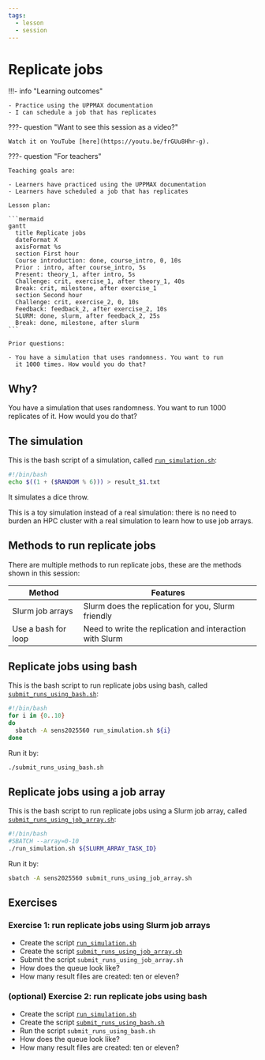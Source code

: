 ```yaml
---
tags:
  - lesson
  - session
---
```


# Replicate jobs

!!!- info "Learning outcomes"

    - Practice using the UPPMAX documentation
    - I can schedule a job that has replicates

???- question "Want to see this session as a video?"

    Watch it on YouTube [here](https://youtu.be/frGUu8Hhr-g).

???- question "For teachers"

    Teaching goals are:

    - Learners have practiced using the UPPMAX documentation
    - Learners have scheduled a job that has replicates

    Lesson plan:

    ```mermaid
    gantt
      title Replicate jobs
      dateFormat X
      axisFormat %s
      section First hour
      Course introduction: done, course_intro, 0, 10s
      Prior : intro, after course_intro, 5s
      Present: theory_1, after intro, 5s
      Challenge: crit, exercise_1, after theory_1, 40s
      Break: crit, milestone, after exercise_1
      section Second hour
      Challenge: crit, exercise_2, 0, 10s
      Feedback: feedback_2, after exercise_2, 10s
      SLURM: done, slurm, after feedback_2, 25s
      Break: done, milestone, after slurm
    ```

    Prior questions:

    - You have a simulation that uses randomness. You want to run
      it 1000 times. How would you do that?


## Why?

You have a simulation that uses randomness.
You want to run 1000 replicates of it. How would you do that?

## The simulation

This is the bash script of a simulation,
called [`run_simulation.sh`](scripts/run_simulation.sh):

```bash
#!/bin/bash
echo $((1 + ($RANDOM % 6))) > result_$1.txt
```

It simulates a dice throw.

This is a toy simulation instead of a real simulation:
there is no need to burden an HPC cluster with a real simulation
to learn how to use job arrays.

## Methods to run replicate jobs

There are multiple methods to run replicate jobs,
these are the methods shown in this session:

Method             |Features
-------------------|--------------------------------------------------------
Slurm job arrays   |Slurm does the replication for you, Slurm friendly
Use a bash for loop|Need to write the replication and interaction with Slurm

## Replicate jobs using bash

This is the bash script to run replicate jobs using bash,
called [`submit_runs_using_bash.sh`](scripts/submit_runs_using_bash.sh):

```bash
#!/bin/bash
for i in {0..10}
do
  sbatch -A sens2025560 run_simulation.sh ${i}
done
```

Run it by:

```bash
./submit_runs_using_bash.sh
```

## Replicate jobs using a job array

This is the bash script to run replicate jobs using a Slurm job array,
called [`submit_runs_using_job_array.sh`](scripts/submit_runs_using_job_array.sh):

```bash
#!/bin/bash
#SBATCH --array=0-10
./run_simulation.sh ${SLURM_ARRAY_TASK_ID}
```

Run it by:

```bash
sbatch -A sens2025560 submit_runs_using_job_array.sh
```

## Exercises

### Exercise 1: run replicate jobs using Slurm job arrays

- Create the script [`run_simulation.sh`](scripts/run_simulation.sh)
- Create the script [`submit_runs_using_job_array.sh`](scripts/submit_runs_using_job_array.sh)
- Submit the script `submit_runs_using_job_array.sh`
- How does the queue look like?
- How many result files are created: ten or eleven?

### (optional) Exercise 2: run replicate jobs using bash

- Create the script [`run_simulation.sh`](scripts/run_simulation.sh)
- Create the script [`submit_runs_using_bash.sh`](scripts/submit_runs_using_bash.sh)
- Run the script `submit_runs_using_bash.sh`
- How does the queue look like?
- How many result files are created: ten or eleven?
